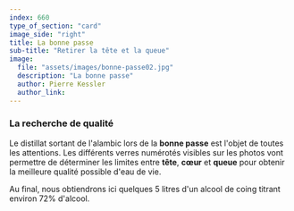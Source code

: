 ```yaml
---
index: 660
type_of_section: "card"
image_side: "right"
title: La bonne passe
sub-title: "Retirer la tête et la queue"
image:
  file: "assets/images/bonne-passe02.jpg"
  description: "La bonne passe"
  author: Pierre Kessler
  author_link: 
---
```

### La recherche de qualité ###   

Le distillat sortant de l'alambic lors de la **bonne passe** est l'objet de toutes les attentions. 
Les différents verres numérotés visibles sur les photos vont permettre de déterminer les limites entre **tête**, **cœur** et **queue** pour obtenir la meilleure qualité possible d'eau de vie. 

Au final, nous obtiendrons ici quelques 5 litres d'un alcool de coing titrant environ 72% d'alcool.